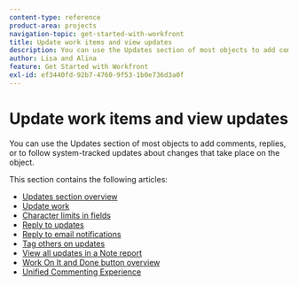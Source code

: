 ```yaml
---
content-type: reference
product-area: projects
navigation-topic: get-started-with-workfront
title: Update work items and view updates
description: You can use the Updates section of most objects to add comments, replies, or to follow system-tracked updates about changes that take place on the object. 
author: Lisa and Alina
feature: Get Started with Workfront
exl-id: ef3440fd-92b7-4760-9f53-1b0e736d3a0f
---
```

# Update work items and view updates

You can use the Updates section of most objects to add comments, replies, or to follow system-tracked updates about changes that take place on the object. 

This section contains the following articles:

* [Updates section overview](../../workfront-basics/updating-work-items-and-viewing-updates/updates-tab-overview.md) 
* [Update work](../../workfront-basics/updating-work-items-and-viewing-updates/update-work.md) 
* [Character limits in fields](../../workfront-basics/updating-work-items-and-viewing-updates/character-limits-in-fields.md) 
* [Reply to updates](../../workfront-basics/updating-work-items-and-viewing-updates/reply-to-updates.md) 
* [Reply to email notifications](../../workfront-basics/updating-work-items-and-viewing-updates/reply-to-email-notifications.md) 
* [Tag others on updates](../../workfront-basics/updating-work-items-and-viewing-updates/tag-others-on-updates.md) 
* [View all updates in a Note report](../../workfront-basics/updating-work-items-and-viewing-updates/view-all-updates-in-a-report.md) 
* [Work On It and Done button overview](../../workfront-basics/updating-work-items-and-viewing-updates/work-on-it-and-done-buttons-accept-complete-work.md)
* [Unified Commenting Experience](../../workfront-basics/updating-work-items-and-viewing-updates/unified-commenting-experience.md)
